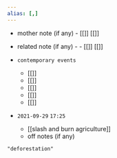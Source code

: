 ```yaml
---
alias: [,]
---
```

- mother note (if any)
		- [[]] [[]]
- related note (if any) -
		- [[]] [[]]
- `contemporary events`
	- [[]]
	- [[]]
	- [[]]
	- [[]]
	- [[]]

- `2021-09-29`  `17:25`
	- [[slash and burn agriculture]]
	- off notes (if any)

```query 2021-09-28 13:43
"deforestation"
```
